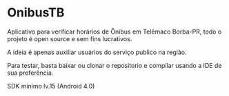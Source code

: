 # OnibusTB
Aplicativo para verificar horários de Ônibus em Telêmaco Borba-PR, todo o projeto é open source e sem fins lucrativos.

A ideia é apenas auxiliar usuários do serviço publico na região.

Para testar, basta baixar ou clonar o repositorio e compilar usando a IDE de sua preferência.

SDK minimo lv.15 (Android 4.0)


